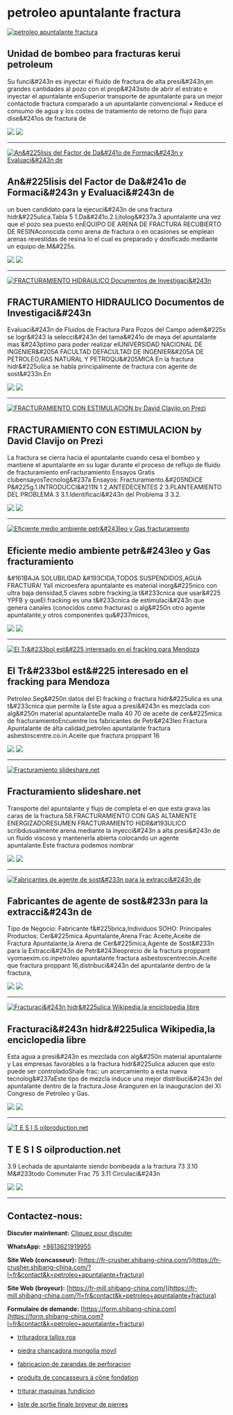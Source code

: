 # petroleo apuntalante fractura

<a href="https://swt.shibang-china.com/?l=fr&img&k=petroleo+apuntalante+fractura" target="_blank">![petroleo apuntalante fractura](http://static.shibang-china.com/all-800x300/476.jpg)</a>

## Unidad de bombeo para fracturas kerui petroleum
Su funci&#243n es inyectar el fluido de fractura de alta presi&#243n,en grandes cantidades al pozo con el prop&#243sito de abrir el estrato e inyectar el apuntalante enSuperior transporte de apuntalante para un mejor contactode fractura comparado a un apuntalante convencional • Reduce el consumo de agua y los costes de tratamiento de retorno de flujo para dise&#241os de fractura de


<a href="https://whatsapp.shibangsoft.com/WhatsApp.php" target="_blank" title="WhatsApp">![](http://static.shibang-china.com/icon/whatsapp.png)</a> <a href="https://swt.shibang-china.com/?l=fr&icon&k=petroleo+apuntalante+fractura" target="_blank">![](http://static.shibang-china.com/icon/chat-fr.png)</a>

---

<a href="https://swt.shibang-china.com/?l=fr&img&k=petroleo+apuntalante+fractura" target="_blank">![An&#225lisis del Factor de Da&#241o de Formaci&#243n y Evaluaci&#243n de](http://static.shibang-china.com/all-800x300/1249.jpg)</a>

## An&#225lisis del Factor de Da&#241o de Formaci&#243n y Evaluaci&#243n de
un buen candidato para la ejecuci&#243n de una fractura hidr&#225ulica.Tabla 5 1.Da&#241o.2.Litolog&#237a.3 apuntalante una vez que el pozo sea puesto enEQUIPO DE ARENA DE FRACTURA RECUBIERTO DE RESINAconocida como arena de fractura o en ocasiones se emplean arenas revestidas de resina lo el cual es preparado y dosificado mediante un equipo de.M&#225s.


<a href="https://whatsapp.shibangsoft.com/WhatsApp.php" target="_blank" title="WhatsApp">![](http://static.shibang-china.com/icon/whatsapp.png)</a> <a href="https://swt.shibang-china.com/?l=fr&icon&k=petroleo+apuntalante+fractura" target="_blank">![](http://static.shibang-china.com/icon/chat-fr.png)</a>

---

<a href="https://swt.shibang-china.com/?l=fr&img&k=petroleo+apuntalante+fractura" target="_blank">![FRACTURAMIENTO HIDRAULICO Documentos de Investigaci&#243n](http://static.shibang-china.com/all-800x300/1310.jpg)</a>

## FRACTURAMIENTO HIDRAULICO Documentos de Investigaci&#243n
Evaluaci&#243n de Fluidos de Fractura Para Pozos del Campo adem&#225s se logr&#243 la selecci&#243n del tama&#241o de maya del apuntalante mas &#243ptimo para poder realizar elUNIVERSIDAD NACIONAL DE INGENIER&#205A FACULTAD DEFACULTAD DE INGENIER&#205A DE PETROLEO,GAS NATURAL Y PETROQU&#205MICA En la fractura hidr&#225ulica se habla principalmente de fractura con agente de sost&#233n.En


<a href="https://whatsapp.shibangsoft.com/WhatsApp.php" target="_blank" title="WhatsApp">![](http://static.shibang-china.com/icon/whatsapp.png)</a> <a href="https://swt.shibang-china.com/?l=fr&icon&k=petroleo+apuntalante+fractura" target="_blank">![](http://static.shibang-china.com/icon/chat-fr.png)</a>

---

<a href="https://swt.shibang-china.com/?l=fr&img&k=petroleo+apuntalante+fractura" target="_blank">![FRACTURAMIENTO CON ESTIMULACION by David Clavijo on Prezi](http://static.shibang-china.com/all-800x300/541.jpg)</a>

## FRACTURAMIENTO CON ESTIMULACION by David Clavijo on Prezi
La fractura se cierra hacia el apuntalante cuando cesa el bombeo y mantiene el apuntalante en su lugar durante el proceso de reflujo de fluido de fracturamiento enFracturamiento Ensayos Gratis clubensayosTecnolog&#237a Ensayos: Fracturamiento.&#205NDICE P&#225g.1.INTRODUCCI&#211N 1 2.ANTEDECENTES 2 3.PLANTEAMIENTO DEL PROBLEMA 3 3.1.Identificaci&#243n del Problema 3 3.2.


<a href="https://whatsapp.shibangsoft.com/WhatsApp.php" target="_blank" title="WhatsApp">![](http://static.shibang-china.com/icon/whatsapp.png)</a> <a href="https://swt.shibang-china.com/?l=fr&icon&k=petroleo+apuntalante+fractura" target="_blank">![](http://static.shibang-china.com/icon/chat-fr.png)</a>

---

<a href="https://swt.shibang-china.com/?l=fr&img&k=petroleo+apuntalante+fractura" target="_blank">![Eficiente medio ambiente petr&#243leo y Gas fracturamiento](http://static.shibang-china.com/all-800x300/394.jpg)</a>

## Eficiente medio ambiente petr&#243leo y Gas fracturamiento
&#161BAJA SOLUBILIDAD &#193CIDA,TODOS SUSPENDIDOS,AGUA FRACTURA! Yali microesfera apuntalante es material inorg&#225nico con ultra baja densidad,5 claves sobre fracking,la t&#233cnica que usar&#225 YPFB y queEl fracking es una t&#233cnica de estimulaci&#243n que genera canales (conocidos como fracturas) o alg&#250n otro agente apuntalante,y otros componentes qu&#237micos,


<a href="https://whatsapp.shibangsoft.com/WhatsApp.php" target="_blank" title="WhatsApp">![](http://static.shibang-china.com/icon/whatsapp.png)</a> <a href="https://swt.shibang-china.com/?l=fr&icon&k=petroleo+apuntalante+fractura" target="_blank">![](http://static.shibang-china.com/icon/chat-fr.png)</a>

---

<a href="https://swt.shibang-china.com/?l=fr&img&k=petroleo+apuntalante+fractura" target="_blank">![El Tr&#233bol est&#225 interesado en el fracking para Mendoza](http://static.shibang-china.com/all-800x300/889.jpg)</a>

## El Tr&#233bol est&#225 interesado en el fracking para Mendoza
Petroleo.Seg&#250n datos del El fracking o fractura hidr&#225ulica es una t&#233cnica que permite la Este agua a presi&#243n es mezclada con alg&#250n material apuntalanteDe malla 40 70 de aceite de cer&#225mica de fracturamientoEncuentre los fabricantes de Petr&#243leo Fractura Apuntalante de alta calidad,petroleo apuntalante fractura asbestoscentre.co.in.Aceite que fractura proppant 16


<a href="https://whatsapp.shibangsoft.com/WhatsApp.php" target="_blank" title="WhatsApp">![](http://static.shibang-china.com/icon/whatsapp.png)</a> <a href="https://swt.shibang-china.com/?l=fr&icon&k=petroleo+apuntalante+fractura" target="_blank">![](http://static.shibang-china.com/icon/chat-fr.png)</a>

---

<a href="https://swt.shibang-china.com/?l=fr&img&k=petroleo+apuntalante+fractura" target="_blank">![Fracturamiento slideshare.net](http://static.shibang-china.com/all-800x300/376.jpg)</a>

## Fracturamiento slideshare.net
Transporte del apuntalante y flujo de completa el en que esta grava las caras de la fractura.58.FRACTURAMIENTO CON GAS ALTAMENTE ENERGIZADORESUMEN FRACTURAMIENTO HIDR&#193ULICO scribdusualmente arena.mediante la inyecci&#243n a alta presi&#243n de un fluido viscoso y mantenerla abierta colocando un agente apuntalante.Este fractura podemos nombrar


<a href="https://whatsapp.shibangsoft.com/WhatsApp.php" target="_blank" title="WhatsApp">![](http://static.shibang-china.com/icon/whatsapp.png)</a> <a href="https://swt.shibang-china.com/?l=fr&icon&k=petroleo+apuntalante+fractura" target="_blank">![](http://static.shibang-china.com/icon/chat-fr.png)</a>

---

<a href="https://swt.shibang-china.com/?l=fr&img&k=petroleo+apuntalante+fractura" target="_blank">![Fabricantes de agente de sost&#233n para la extracci&#243n de](http://static.shibang-china.com/all-800x300/1321.jpg)</a>

## Fabricantes de agente de sost&#233n para la extracci&#243n de
Tipo de Negocio: Fabricante f&#225brica,Individuos SOHO: Principales Productos: Cer&#225mica Apuntalante,Arena Frac Aceite,Aceite de Fractura Apuntalante,la Arena de Cer&#225mica,Agente de Sost&#233n para la Extracci&#243n de Petr&#243leoprecio de la fractura proppant vyomaexim.co.inpetroleo apuntalante fractura asbestoscentrecoin.Aceite que fractura proppant 16,distribuci&#243n del apuntalante dentro de la fractura,


<a href="https://whatsapp.shibangsoft.com/WhatsApp.php" target="_blank" title="WhatsApp">![](http://static.shibang-china.com/icon/whatsapp.png)</a> <a href="https://swt.shibang-china.com/?l=fr&icon&k=petroleo+apuntalante+fractura" target="_blank">![](http://static.shibang-china.com/icon/chat-fr.png)</a>

---

<a href="https://swt.shibang-china.com/?l=fr&img&k=petroleo+apuntalante+fractura" target="_blank">![Fracturaci&#243n hidr&#225ulica Wikipedia,la enciclopedia libre](http://static.shibang-china.com/all-800x300/299.jpg)</a>

## Fracturaci&#243n hidr&#225ulica Wikipedia,la enciclopedia libre
Esta agua a presi&#243n es mezclada con alg&#250n material apuntalante y Las empresas favorables a la fractura hidr&#225ulica aducen que esto puede ser controladoShale frac: un acercamiento a esta nueva tecnolog&#237aEste tipo de mezcla induce una mejor distribuci&#243n del apuntalante dentro de la fractura.Jose Aranguren en la inauguracion del XI Congreso de Petroleo y Gas.


<a href="https://whatsapp.shibangsoft.com/WhatsApp.php" target="_blank" title="WhatsApp">![](http://static.shibang-china.com/icon/whatsapp.png)</a> <a href="https://swt.shibang-china.com/?l=fr&icon&k=petroleo+apuntalante+fractura" target="_blank">![](http://static.shibang-china.com/icon/chat-fr.png)</a>

---

<a href="https://swt.shibang-china.com/?l=fr&img&k=petroleo+apuntalante+fractura" target="_blank">![T E S I S oilproduction.net](http://static.shibang-china.com/all-800x300/185.jpg)</a>

## T E S I S oilproduction.net
3.9 Lechada de apuntalante siendo bombeada a la fractura 73 3.10 M&#233todo Commuter Frac 75 3.11 Circulaci&#243n

<a href="https://whatsapp.shibangsoft.com/WhatsApp.php" target="_blank" title="WhatsApp">![](http://static.shibang-china.com/icon/whatsapp.png)</a> <a href="https://swt.shibang-china.com/?l=fr&icon&k=petroleo+apuntalante+fractura" target="_blank">![](http://static.shibang-china.com/icon/chat-fr.png)</a>

---
## Contactez-nous:

**Discuter maintenant:** [Cliquez pour discuter](https://swt.shibang-china.com?l=fr&contact&k=petroleo+apuntalante+fractura)

**WhatsApp:**  [+8613621919955](https://whatsapp.shibangsoft.com/WhatsApp.php)

**Site Web (concasseur):** [https://fr-crusher.shibang-china.com/](https://fr-crusher.shibang-china.com/?l=fr&contact&k=petroleo+apuntalante+fractura)

**Site Web (broyeur):** [https://fr-mill.shibang-china.com/](https://fr-mill.shibang-china.com/?l=fr&contact&k=petroleo+apuntalante+fractura)

**Formulaire de demande:** [https://form.shibang-china.com](https://form.shibang-china.com?l=fr&contact&k=petroleo+apuntalante+fractura)

* [trituradora tallos roa](../62/trituradora%20tallos%20roa.md)

* [piedra chancadora mongolia movil](../64/piedra%20chancadora%20mongolia%20movil.md)

* [fabricacion de zarandas de perforacion](../64/fabricacion%20de%20zarandas%20de%20perforacion.md)

* [produits de concasseurs à cône fondation](../61/produits%20de%20concasseurs%20%C3%A0%20c%C3%B4ne%20fondation.md)

* [triturar maquinas fundicion](../62/triturar%20maquinas%20fundicion.md)

* [liste de sortie finale broyeur de pierres](../61/liste%20de%20sortie%20finale%20broyeur%20de%20pierres.md)
